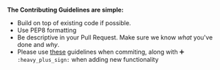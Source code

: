 **The Contributing Guidelines are simple:**

* Build on top of existing code if possible.
* Use PEP8 formatting
* Be descriptive in your Pull Request. Make sure we know *what* you've done and *why*.
* Please use [these](https://github.com/atom/atom/blob/master/CONTRIBUTING.md#git-commit-messages) guidelines when commiting, along with :heavy_plus_sign: `:heavy_plus_sign:` when adding new functionality

